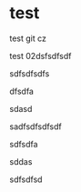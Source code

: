 # test
test git cz

test 02dsfsdfsdf

sdfsdfsdfs

dfsdfa

sdasd

sadfsdfsdfsdf

sdfsdfa

sddas

sdfsdfsd

